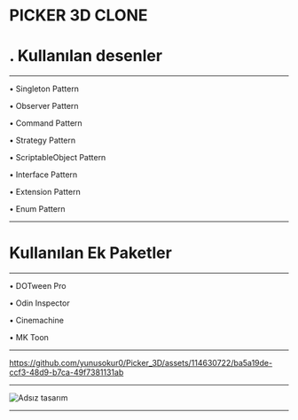 PICKER 3D CLONE
===============

. Kullanılan desenler     
====================

---

&#8226; Singleton Pattern

&#8226; Observer Pattern

&#8226; Command Pattern

&#8226; Strategy Pattern

&#8226; ScriptableObject Pattern

&#8226; Interface Pattern

&#8226; Extension Pattern

&#8226; Enum Pattern

---

Kullanılan Ek Paketler      
=======================

---

&#8226; DOTween Pro

&#8226; Odin Inspector

&#8226; Cinemachine

&#8226; MK Toon

---

https://github.com/yunusokur0/Picker_3D/assets/114630722/ba5a19de-ccf3-48d9-b7ca-49f7381131ab

---


![Adsız tasarım](https://github.com/yunusokur0/Picker_3D/assets/114630722/7d1983b7-3504-4777-a387-61abb0015d4e)

---




